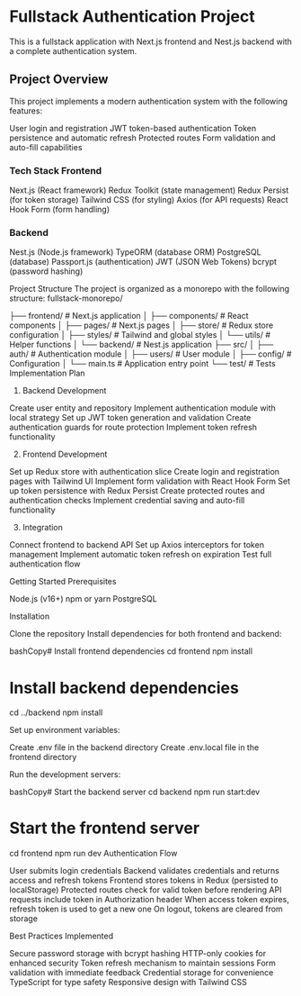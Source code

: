# **Fullstack Authentication Project**
This is a fullstack application with Next.js frontend and Nest.js backend with a complete authentication system.
## **Project Overview**
This project implements a modern authentication system with the following features:

User login and registration
JWT token-based authentication
Token persistence and automatic refresh
Protected routes
Form validation and auto-fill capabilities

### **Tech Stack Frontend**

Next.js (React framework)
Redux Toolkit (state management)
Redux Persist (for token storage)
Tailwind CSS (for styling)
Axios (for API requests)
React Hook Form (form handling)

### **Backend**

Nest.js (Node.js framework)
TypeORM (database ORM)
PostgreSQL (database)
Passport.js (authentication)
JWT (JSON Web Tokens)
bcrypt (password hashing)

Project Structure
The project is organized as a monorepo with the following structure:
fullstack-monorepo/

├── frontend/           # Next.js application
│   ├── components/     # React components
│   ├── pages/          # Next.js pages
│   ├── store/          # Redux store configuration
│   ├── styles/         # Tailwind and global styles
│   └── utils/          # Helper functions
│
└── backend/            # Nest.js application
├── src/
│   ├── auth/       # Authentication module
│   ├── users/      # User module
│   ├── config/     # Configuration
│   └── main.ts     # Application entry point
└── test/           # Tests
Implementation Plan
1. Backend Development

Create user entity and repository
Implement authentication module with local strategy
Set up JWT token generation and validation
Create authentication guards for route protection
Implement token refresh functionality

2. Frontend Development

Set up Redux store with authentication slice
Create login and registration pages with Tailwind UI
Implement form validation with React Hook Form
Set up token persistence with Redux Persist
Create protected routes and authentication checks
Implement credential saving and auto-fill functionality

3. Integration

Connect frontend to backend API
Set up Axios interceptors for token management
Implement automatic token refresh on expiration
Test full authentication flow

Getting Started
Prerequisites

Node.js (v16+)
npm or yarn
PostgreSQL

Installation

Clone the repository
Install dependencies for both frontend and backend:

bashCopy# Install frontend dependencies
cd frontend
npm install

# Install backend dependencies
cd ../backend
npm install

Set up environment variables:

Create .env file in the backend directory
Create .env.local file in the frontend directory


Run the development servers:

bashCopy# Start the backend server
cd backend
npm run start:dev

# Start the frontend server
cd frontend
npm run dev
Authentication Flow

User submits login credentials
Backend validates credentials and returns access and refresh tokens
Frontend stores tokens in Redux (persisted to localStorage)
Protected routes check for valid token before rendering
API requests include token in Authorization header
When access token expires, refresh token is used to get a new one
On logout, tokens are cleared from storage

Best Practices Implemented

Secure password storage with bcrypt hashing
HTTP-only cookies for enhanced security
Token refresh mechanism to maintain sessions
Form validation with immediate feedback
Credential storage for convenience
TypeScript for type safety
Responsive design with Tailwind CSS
